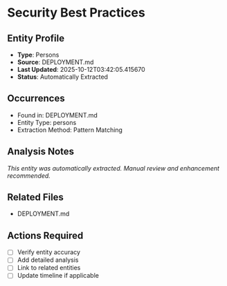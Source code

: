 # Security Best Practices

## Entity Profile
- **Type**: Persons
- **Source**: DEPLOYMENT.md
- **Last Updated**: 2025-10-12T03:42:05.415670
- **Status**: Automatically Extracted

## Occurrences
- Found in: DEPLOYMENT.md
- Entity Type: persons
- Extraction Method: Pattern Matching

## Analysis Notes
*This entity was automatically extracted. Manual review and enhancement recommended.*

## Related Files
- DEPLOYMENT.md

## Actions Required
- [ ] Verify entity accuracy
- [ ] Add detailed analysis
- [ ] Link to related entities
- [ ] Update timeline if applicable
